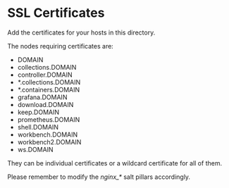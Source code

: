 SSL Certificates
================

Add the certificates for your hosts in this directory.

The nodes requiring certificates are:

* DOMAIN
* collections.DOMAIN
* controller.DOMAIN
* \*.collections.DOMAIN
* \*.containers.DOMAIN
* grafana.DOMAIN
* download.DOMAIN
* keep.DOMAIN
* prometheus.DOMAIN
* shell.DOMAIN
* workbench.DOMAIN
* workbench2.DOMAIN
* ws.DOMAIN

They can be individual certificates or a wildcard certificate for all of them.

Please remember to modify the *nginx\_\** salt pillars accordingly.
